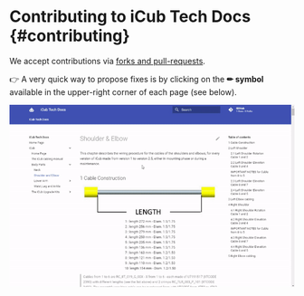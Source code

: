 Contributing to iCub Tech Docs                                             {#contributing}
==============================

We accept contributions via [forks and pull-requests](https://guides.github.com/activities/forking).

👉 A very quick way to propose fixes is by clicking on the **✏ symbol** available in the upper-right corner of each page (see below).

![](../assets/editing.gif)